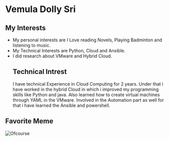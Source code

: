 # Vemula Dolly Sri
## My Interests
- My personal interests are I Love reading Novels, Playing Badminton and listening to music.
- My Technical Interests are Python, Cloud and Ansible.
- I did research about VMware and Hybrid Cloud.
   ## Technical Intrest
	I have technical Experience in Cloud Computing for 2 years. Under that i have worked in the hybrid Cloud in 	which i improved my programming skills like Python and java. Also learned how to create virtual machines 	through YAML in the VMware. Involved in the Automation part as well for that i have learned the Ansible and 	powershell.
## Favorite Meme
![Ofcourse](https://www.google.com/url?sa=i&url=https%3A%2F%2Fwww.boredpanda.com%2Frelatable-funny-memes%2F&psig=AOvVaw3zGTslJGTqnri764B5S2nF&ust=1695920768472000&source=images&cd=vfe&opi=89978449&ved=0CA8QjRxqFwoTCJCR-rejy4EDFQAAAAAdAAAAABAD)